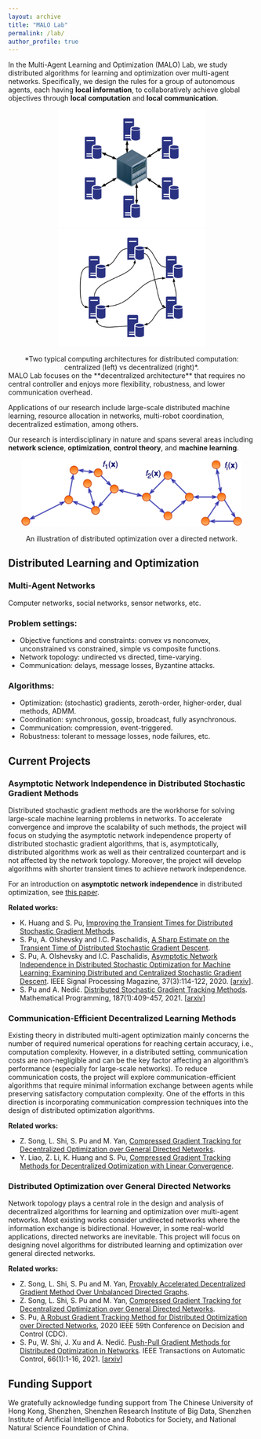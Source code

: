 ```yaml
---
layout: archive
title: "MALO Lab"
permalink: /lab/
author_profile: true
---
```


In the Multi-Agent Learning and Optimization (MALO) Lab, we study distributed algorithms for learning and optimization over multi-agent networks.
Specifically, we design the rules for a group of autonomous agents, each having **local information**, to collaboratively achieve global objectives through **local computation** and **local communication**.

<p align="center">
  <img width="300" height="" src="/images/tpo_cen.png">
  <img width="300" height="" src="/images/tpo_dec.png">
</p> 
  <center>*Two typical computing architectures for distributed computation: centralized (left) vs decentralized (right)*.</center>
MALO Lab focuses on the **decentralized architecture** that requires no central controller and enjoys more flexibility, robustness, and lower communication overhead.

Applications of our research include large-scale distributed machine learning, resource allocation in networks, multi-robot coordination, decentralized estimation, among others.

Our research is interdisciplinary in nature and spans several areas including **network science**, **optimization**, **control theory**, and **machine learning**.

<p align="center">
  <img width="450" height="" src="/images/p2p.png">
</p> 
<center>An illustration of distributed optimization over a directed network.</center>

## Distributed Learning and Optimization

### Multi-Agent Networks
Computer networks, social networks, sensor networks, etc.

### Problem settings:
* Objective functions and constraints: convex vs nonconvex, unconstrained vs constrained, simple vs composite functions.  
* Network topology: undirected vs directed, time-varying.  
* Communication: delays, message losses, Byzantine attacks.

### Algorithms:  
* Optimization: (stochastic) gradients, zeroth-order, higher-order, dual methods, ADMM.  
* Coordination: synchronous, gossip, broadcast, fully asynchronous.  
* Communication: compression, event-triggered.  
* Robustness: tolerant to message losses, node failures, etc.


Current Projects
---
### Asymptotic Network Independence in Distributed Stochastic Gradient Methods

Distributed stochastic gradient methods are the workhorse for solving large-scale machine learning problems in networks. To accelerate convergence and improve the scalability of such methods, the project will focus on studying the asymptotic network independence property of distributed stochastic gradient algorithms, that is, asymptotically, distributed algorithms work as well as their centralized counterpart and is not affected by the network topology. Moreover, the project will develop algorithms with shorter transient times to achieve network independence.

For an introduction on **asymptotic network independence** in distributed optimization, see [this paper](https://ieeexplore.ieee.org/abstract/document/9084351).

**Related works:** 
* K. Huang and S. Pu, [Improving the Transient Times for Distributed Stochastic Gradient Methods](https://arxiv.org/pdf/2105.04851.pdf).
* S. Pu, A. Olshevsky and I.C. Paschalidis, [A Sharp Estimate on the Transient Time of Distributed Stochastic Gradient Descent](https://arxiv.org/pdf/1906.02702.pdf).
* S. Pu, A. Olshevsky and I.C. Paschalidis, [Asymptotic Network Independence in Distributed Stochastic Optimization for Machine Learning: Examining Distributed and Centralized Stochastic Gradient Descent](https://ieeexplore.ieee.org/abstract/document/9084351). IEEE Signal Processing Magazine, 37(3):114-122, 2020. [[arxiv](https://arxiv.org/pdf/1906.12345.pdf)].
* S. Pu and A. Nedić. [Distributed Stochastic Gradient Tracking Methods](https://link.springer.com/article/10.1007/s10107-020-01487-0). Mathematical Programming, 187(1):409-457, 2021. [[arxiv](https://arxiv.org/pdf/1805.11454.pdf)]

### Communication-Efficient Decentralized Learning Methods

Existing theory in distributed multi-agent optimization mainly concerns the number of required numerical operations for reaching certain accuracy, i.e., computation complexity. However, in a distributed setting, communication costs are non-negligible and can be the key factor affecting an algorithm’s performance (especially for large-scale networks). To reduce communication costs, the project will explore communication-efficient algorithms that require minimal information exchange between agents while preserving satisfactory computation complexity. One of the efforts in this direction is incorporating communication compression techniques into the design of distributed optimization algorithms.

**Related works:** 
* Z. Song, L. Shi, S. Pu and M. Yan, [Compressed Gradient Tracking for Decentralized Optimization over General Directed Networks](https://arxiv.org/pdf/2106.07243.pdf).
* Y. Liao, Z. Li, K. Huang and S. Pu, [Compressed Gradient Tracking Methods for Decentralized Optimization with Linear Convergence](https://arxiv.org/pdf/2103.13748.pdf).


### Distributed Optimization over General Directed Networks

Network topology plays a central role in the design and analysis of decentralized algorithms for learning and optimization over multi-agent networks. Most existing works consider undirected networks where the information exchange is bidirectional. However, in some real-world applications, directed networks are inevitable. This project will focus on designing novel algorithms for distributed learning and optimization over general directed networks.

**Related works:** 
* Z. Song, L. Shi, S. Pu and M. Yan, [Provably Accelerated Decentralized Gradient Method Over Unbalanced Directed Graphs](https://arxiv.org/pdf/2107.12065.pdf).
* Z. Song, L. Shi, S. Pu and M. Yan, [Compressed Gradient Tracking for Decentralized Optimization over General Directed Networks](https://arxiv.org/pdf/2106.07243.pdf).
* S. Pu, [A Robust Gradient Tracking Method for Distributed Optimization over Directed Networks](https://ieeexplore.ieee.org/abstract/document/9303917), 2020 IEEE 59th Conference on Decision and Control (CDC).
* S. Pu, W. Shi, J. Xu and A. Nedić. [Push-Pull Gradient Methods for Distributed Optimization in Networks](https://ieeexplore.ieee.org/abstract/document/8988200). IEEE Transactions on Automatic Control, 66(1):1-16, 2021. [[arxiv](https://arxiv.org/pdf/1810.06653.pdf)]

Funding Support
---
We gratefully acknowledge funding support from The Chinese University of Hong Kong, Shenzhen, Shenzhen Research Institute of Big Data, Shenzhen Institute of Artificial Intelligence and Robotics for Society, and National Natural Science Foundation of China.
